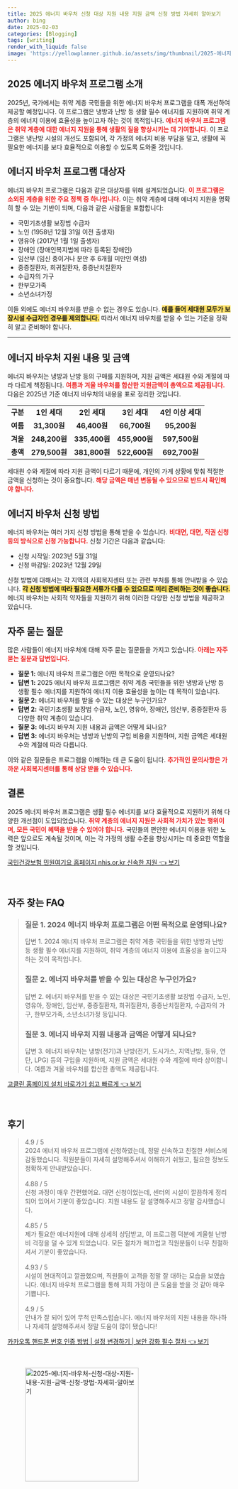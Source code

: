 ```yaml
---
title: 2025 에너지 바우처 신청 대상 지원 내용 지원 금액 신청 방법 자세히 알아보기
author: bing
date: 2025-02-03
categories: [Blogging]
tags: [writing]
render_with_liquid: false
image: 'https://yellowplanner.github.io/assets/img/thumbnail/2025-에너지-바우처-신청-대상-지원-내용-지원-금액-신청-방법-자세히-알아보기.webp'
---
```



<h2 id='2025_에너지_바우처_프로그램_소개'>2025 에너지 바우처 프로그램 소개</h2>

<p>2025년, 국가에서는 취약 계층 국민들을 위한 에너지 바우처 프로그램을 대폭 개선하여 제공할 예정입니다. 이 프로그램은 냉방과 난방 등 생활 필수 에너지를 지원하여 취약 계층의 에너지 이용에 효율성을 높이고자 하는 것이 목적입니다. <b><span style="color: #ee2323;">에너지 바우처 프로그램은 취약 계층에 대한 에너지 지원을 통해 생활의 질을 향상시키는 데 기여합니다.</span></b> 이 프로그램은 냉난방 시설의 개선도 포함되어, 각 가정의 에너지 비용 부담을 덜고, 생활에 꼭 필요한 에너지를 보다 효율적으로 이용할 수 있도록 도와줄 것입니다.</p>

<h2 id='에너지_바우처_대상자'>에너지 바우처 프로그램 대상자</h2>

<p>에너지 바우처 프로그램은 다음과 같은 대상자를 위해 설계되었습니다. <b><span style="color: #ee2323;">이 프로그램은 소외된 계층을 위한 주요 정책 중 하나입니다.</span></b> 이는 취약 계층에 대해 에너지 지원을 명확히 할 수 있는 기반이 되며, 다음과 같은 사람들을 포함합니다:</p>

<ul>
    <li>국민기초생활 보장법 수급자</li>
    <li>노인 (1958년 12월 31일 이전 출생자)</li>
    <li>영유아 (2017년 1월 1일 출생자)</li>
    <li>장애인 (장애인복지법에 따라 등록된 장애인)</li>
    <li>임산부 (임신 중이거나 분만 후 6개월 미만인 여성)</li>
    <li>중증질환자, 희귀질환자, 중증난치질환자</li>
    <li>수급자의 가구</li>
    <li>한부모가족</li>
    <li>소년소녀가정</li>
</ul>

<p>이들 외에도 에너지 바우처를 받을 수 없는 경우도 있습니다. <b><span style="background-color: #ffe066;">예를 들어 세대원 모두가 보장시설 수급자인 경우를 제외합니다.</span></b> 따라서 에너지 바우처를 받을 수 있는 기준을 정확히 알고 준비해야 합니다.</p>

<hr />

<h2 id='에너지_바우처_지원_내용_및_금액'>에너지 바우처 지원 내용 및 금액</h2>

<p>에너지 바우처는 냉방과 난방 등의 구매를 지원하며, 지원 금액은 세대원 수와 계절에 따라 다르게 책정됩니다. <b><span style="color: #ee2323;">여름과 겨울 바우처를 합산한 지원금액이 총액으로 제공됩니다.</span></b> 다음은 2025년 기준 에너지 바우처의 내용을 표로 정리한 것입니다.</p>

<table>
    <tr>
        <td style="text-align: center; height: 17px;"><b>구분</b></td>
        <td style="text-align: center; height: 17px;"><b>1인 세대</b></td>
        <td style="text-align: center; height: 17px;"><b>2인 세대</b></td>
        <td style="text-align: center; height: 17px;"><b>3인 세대</b></td>
        <td style="text-align: center; height: 17px;"><b>4인 이상 세대</b></td>
    </tr>
    <tr>
        <td style="text-align: center; height: 17px;"><b>여름</b></td>
        <td style="text-align: center; height: 17px;"><b>31,300원</b></td>
        <td style="text-align: center; height: 17px;"><b>46,400원</b></td>
        <td style="text-align: center; height: 17px;"><b>66,700원</b></td>
        <td style="text-align: center; height: 17px;"><b>95,200원</b></td>
    </tr>
    <tr>
        <td style="text-align: center; height: 17px;"><b>겨울</b></td>
        <td style="text-align: center; height: 17px;"><b>248,200원</b></td>
        <td style="text-align: center; height: 17px;"><b>335,400원</b></td>
        <td style="text-align: center; height: 17px;"><b>455,900원</b></td>
        <td style="text-align: center; height: 17px;"><b>597,500원</b></td>
    </tr>
    <tr>
        <td style="text-align: center; height: 17px;"><b>총액</b></td>
        <td style="text-align: center; height: 17px;"><b>279,500원</b></td>
        <td style="text-align: center; height: 17px;"><b>381,800원</b></td>
        <td style="text-align: center; height: 17px;"><b>522,600원</b></td>
        <td style="text-align: center; height: 17px;"><b>692,700원</b></td>
    </tr>
</table>

<p>세대원 수와 계절에 따라 지원 금액이 다르기 때문에, 개인의 가계 상황에 맞춰 적절한 금액을 신청하는 것이 중요합니다. <b><span style="color: #ee2323;">해당 금액은 매년 변동될 수 있으므로 반드시 확인해야 합니다.</span></b></p>

<h2 id='에너지_바우처_신청_방법'>에너지 바우처 신청 방법</h2>

<p>에너지 바우처는 여러 가지 신청 방법을 통해 받을 수 있습니다. <b><span style="color: #ee2323;">비대면, 대면, 직권 신청 등의 방식으로 신청 가능합니다.</span></b> 신청 기간은 다음과 같습니다:</p>

<ul>
    <li>신청 시작일: 2023년 5월 31일</li>
    <li>신청 마감일: 2023년 12월 29일</li>
</ul>

<p>신청 방법에 대해서는 각 지역의 사회복지센터 또는 관련 부처를 통해 안내받을 수 있습니다. <b><span style="background-color: #ffe066;">각 신청 방법에 따라 필요한 서류가 다를 수 있으므로 미리 준비하는 것이 좋습니다.</span></b> 에너지 바우처는 사회적 약자들을 지원하기 위해 이러한 다양한 신청 방법을 제공하고 있습니다.</p>

<h2 id='자주_묻는_질문'>자주 묻는 질문</h2>

<p>많은 사람들이 에너지 바우처에 대해 자주 묻는 질문들을 가지고 있습니다. <b><span style="color: #ee2323;">아래는 자주 묻는 질문과 답변입니다.</span></b></p>

<ul>
    <li><b>질문 1:</b> 에너지 바우처 프로그램은 어떤 목적으로 운영되나요?</li>
    <li><b>답변 1:</b> 2025 에너지 바우처 프로그램은 취약 계층 국민들을 위한 냉방과 난방 등 생활 필수 에너지를 지원하여 에너지 이용 효율성을 높이는 데 목적이 있습니다.</li>
    <li><b>질문 2:</b> 에너지 바우처를 받을 수 있는 대상은 누구인가요?</li>
    <li><b>답변 2:</b> 국민기초생활 보장법 수급자, 노인, 영유아, 장애인, 임산부, 중증질환자 등 다양한 취약 계층이 있습니다.</li>
    <li><b>질문 3:</b> 에너지 바우처 지원 내용과 금액은 어떻게 되나요?</li>
    <li><b>답변 3:</b> 에너지 바우처는 냉방과 난방의 구입 비용을 지원하며, 지원 금액은 세대원 수와 계절에 따라 다릅니다.</li>
</ul>

<p>이와 같은 질문들은 프로그램을 이해하는 데 큰 도움이 됩니다. <b><span style="color: #ee2323;">추가적인 문의사항은 가까운 사회복지센터를 통해 상담 받을 수 있습니다.</span></b></p>

<h2 id='마무리'>결론</h2>

<p>2025 에너지 바우처 프로그램은 생활 필수 에너지를 보다 효율적으로 지원하기 위해 다양한 개선점이 도입되었습니다. <b><span style="color: #ee2323;">취약 계층의 에너지 지원은 사회적 가치가 있는 행위이며, 모든 국민이 혜택을 받을 수 있어야 합니다.</span></b> 국민들의 편안한 에너지 이용을 위한 노력은 앞으로도 계속될 것이며, 이는 각 가정의 생활 수준을 향상시키는 데 중요한 역할을 할 것입니다. </p>


<p><a class="click-button" title="국민건강보험 민원여기요 홈페이지 nhis.or.kr 신속한 지원" href="https://yellowplanner.github.io/posts/%EA%B5%AD%EB%AF%BC%EA%B1%B4%EA%B0%95%EB%B3%B4%ED%97%98-%EB%AF%BC%EC%9B%90%EC%97%AC%EA%B8%B0%EC%9A%94-%ED%99%88%ED%8E%98%EC%9D%B4%EC%A7%80-nhis.or.kr-%EC%8B%A0%EC%86%8D%ED%95%9C-%EC%A7%80%EC%9B%90/" rel="dofollow">국민건강보험 민원여기요 홈페이지 nhis.or.kr 신속한 지원 👈 보기</a></p><br>
<h2 id='자주_찾는_FAQ'>자주 찾는 FAQ</h2>
<div itemscope="" itemtype="https://schema.org/FAQPage"> 
<blockquote> 
<div itemscope="" itemprop="mainEntity" itemtype="https://schema.org/Question"> 
<h3 itemprop="name">질문 1. 2024 에너지 바우처 프로그램은 어떤 목적으로 운영되나요?</h3> 
<div itemscope="" itemprop="acceptedAnswer" itemtype="https://schema.org/Answer"> 
<span itemprop="text"> 
<p>답변 1. 2024 에너지 바우처 프로그램은 취약 계층 국민들을 위한 냉방과 난방 등 생활 필수 에너지를 지원하여, 취약 계층의 에너지 이용에 효율성을 높이고자 하는 것이 목적입니다.</p> 
</span> 
</div> 
</div> 

<div itemscope="" itemprop="mainEntity" itemtype="https://schema.org/Question"> 
<h3 itemprop="name">질문 2. 에너지 바우처를 받을 수 있는 대상은 누구인가요?</h3> 
<div itemscope="" itemprop="acceptedAnswer" itemtype="https://schema.org/Answer"> 
<span itemprop="text"> 
<p>답변 2. 에너지 바우처를 받을 수 있는 대상은 국민기초생활 보장법 수급자, 노인, 영유아, 장애인, 임산부, 중증질환자, 희귀질환자, 중증난치질환자, 수급자의 가구, 한부모가족, 소년소녀가정 등입니다.</p> 
</span> 
</div> 
</div> 

<div itemscope="" itemprop="mainEntity" itemtype="https://schema.org/Question"> 
<h3 itemprop="name">질문 3. 에너지 바우처 지원 내용과 금액은 어떻게 되나요?</h3> 
<div itemscope="" itemprop="acceptedAnswer" itemtype="https://schema.org/Answer"> 
<span itemprop="text"> 
<p>답변 3. 에너지 바우처는 냉방(전기)과 난방(전기, 도시가스, 지역난방, 등유, 연탄, LPG) 등의 구입을 지원하며, 지원 금액은 세대원 수와 계절에 따라 상이합니다. 여름과 겨울 바우처를 합산한 총액도 제공됩니다.</p> 
</span> 
</div> 
</div> 
</blockquote> 
</div>
<p><a class="click-button" title="고클린 홈페이지 설치 바로가기 쉽고 빠르게" href="https://yellowplanner.github.io/posts/%EA%B3%A0%ED%81%B4%EB%A6%B0-%ED%99%88%ED%8E%98%EC%9D%B4%EC%A7%80-%EC%84%A4%EC%B9%98-%EB%B0%94%EB%A1%9C%EA%B0%80%EA%B8%B0-%EC%89%BD%EA%B3%A0-%EB%B9%A0%EB%A5%B4%EA%B2%8C/" rel="dofollow">고클린 홈페이지 설치 바로가기 쉽고 빠르게 👈 보기</a></p><br>
<h2 id='후기'>후기</h2>
<div itemscope itemtype="https://schema.org/Product">
  <blockquote>
  <div itemprop="review" itemscope itemtype="https://schema.org/Review">
      <div itemprop="reviewRating" itemscope itemtype="https://schema.org/Rating"> <span itemprop="ratingValue">4.9</span> / <span itemprop="bestRating">5</span> </div>
      <span itemprop="reviewBody">2024 에너지 바우처 프로그램에 신청하였는데, 정말 신속하고 친절한 서비스에 감동했습니다. 직원분들이 자세히 설명해주셔서 이해하기 쉬웠고, 필요한 정보도 정확하게 안내받았습니다.</span>
  </div>
  <br>
  <div itemprop="review" itemscope itemtype="https://schema.org/Review">
      <div itemprop="reviewRating" itemscope itemtype="https://schema.org/Rating"> <span itemprop="ratingValue">4.88</span> / <span itemprop="bestRating">5</span> </div>
      <span itemprop="reviewBody">신청 과정이 매우 간편했어요. 대면 신청이었는데, 센터의 시설이 깔끔하게 정리되어 있어서 기분이 좋았습니다. 지원 내용도 잘 설명해주시고 정말 감사했습니다.</span>
  </div>
  <br>
  <div itemprop="review" itemscope itemtype="https://schema.org/Review">
      <div itemprop="reviewRating" itemscope itemtype="https://schema.org/Rating"> <span itemprop="ratingValue">4.85</span> / <span itemprop="bestRating">5</span> </div>
      <span itemprop="reviewBody">제가 필요한 에너지원에 대해 상세히 상담받고, 이 프로그램 덕분에 겨울철 난방비 걱정을 덜 수 있게 되었습니다. 모든 절차가 매끄럽고 직원분들이 너무 친절하셔서 기분이 좋았습니다.</span>
  </div>
  <br>
  <div itemprop="review" itemscope itemtype="https://schema.org/Review">
      <div itemprop="reviewRating" itemscope itemtype="https://schema.org/Rating"> <span itemprop="ratingValue">4.93</span> / <span itemprop="bestRating">5</span> </div>
      <span itemprop="reviewBody">시설이 현대적이고 깔끔했으며, 직원들이 고객을 정말 잘 대하는 모습을 보였습니다. 에너지 바우처 프로그램을 통해 저희 가정이 큰 도움을 받을 것 같아 매우 기쁩니다.</span>
  </div>
  <br>
  <div itemprop="review" itemscope itemtype="https://schema.org/Review">
      <div itemprop="reviewRating" itemscope itemtype="https://schema.org/Rating"> <span itemprop="ratingValue">4.9</span> / <span itemprop="bestRating">5</span> </div>
      <span itemprop="reviewBody">안내가 잘 되어 있어 무척 만족스럽습니다. 에너지 바우처의 지원 내용을 하나하나 자세히 설명해주셔서 정말 도움이 많이 됐습니다!</span>
  </div>
  </blockquote>
</div>
<p><a class="click-button" title="카카오톡 핸드폰 번호 인증 방법 | 설정 변경하기 | 보안 강화 필수 절차" href="https://yellowplanner.github.io/posts/%EC%B9%B4%EC%B9%B4%EC%98%A4%ED%86%A1-%ED%95%B8%EB%93%9C%ED%8F%B0-%EB%B2%88%ED%98%B8-%EC%9D%B8%EC%A6%9D-%EB%B0%A9%EB%B2%95-%EC%84%A4%EC%A0%95-%EB%B3%80%EA%B2%BD%ED%95%98%EA%B8%B0-%EB%B3%B4%EC%95%88-%EA%B0%95%ED%99%94-%ED%95%84%EC%88%98-%EC%A0%88%EC%B0%A8/" rel="dofollow">카카오톡 핸드폰 번호 인증 방법 | 설정 변경하기 | 보안 강화 필수 절차 👈 보기</a></p><br>
<figure class="image"><img src="https://yellowplanner.github.io/assets/img/thumbnail/2025-에너지-바우처-신청-대상-지원-내용-지원-금액-신청-방법-자세히-알아보기.webp" alt="2025-에너지-바우처-신청-대상-지원-내용-지원-금액-신청-방법-자세히-알아보기" width="256" height="256"></figure>